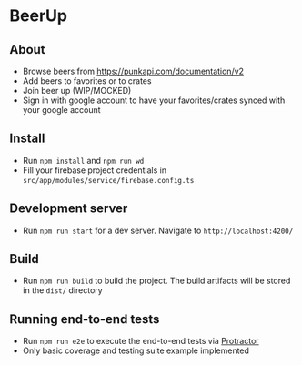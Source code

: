 # BeerUp

## About
 - Browse beers from https://punkapi.com/documentation/v2
 - Add beers to favorites or to crates
 - Join beer up (WIP/MOCKED)
 - Sign in with google account to have your favorites/crates synced with your google account

## Install

- Run `npm install` and `npm run wd`
- Fill your firebase project credentials in `src/app/modules/service/firebase.config.ts`

## Development server

- Run `npm run start` for a dev server. Navigate to `http://localhost:4200/`

## Build

- Run `npm run build` to build the project. The build artifacts will be stored in the `dist/` directory

## Running end-to-end tests

- Run `npm run e2e` to execute the end-to-end tests via [Protractor](http://www.protractortest.org/)
- Only basic coverage and testing suite example implemented
